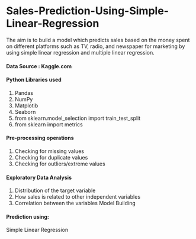# Sales-Prediction-Using-Simple-Linear-Regression
The aim is to build a model which predicts sales based on the money spent on different platforms such as TV, radio, and newspaper for marketing by using simple linear regression and multiple linear regression.

#### Data Source : Kaggle.com

#### Python Libraries used
   1) Pandas
   2) NumPy
   3) Matplotib
   4) Seaborn
   5) from sklearn.model_selection import train_test_split
   6) from sklearn import metrics
#### Pre-processing operations 
1) Checking for missing values 
2) Checking for duplicate values 
3) Checking for outliers/extreme values

#### Exploratory Data Analysis

1) Distribution of the target variable
2) How sales is related to other independent variables
3) Correlation between the variables
Model Building

#### Prediction using:

Simple Linear Regression

